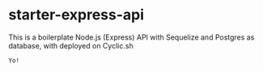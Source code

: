 # starter-express-api

This is a boilerplate Node.js (Express) API with Sequelize and Postgres as database, with deployed on Cyclic.sh

```
Yo!
```
